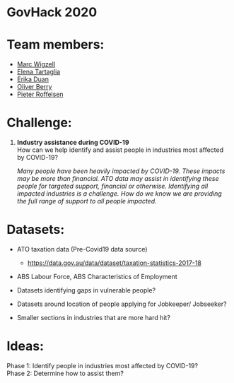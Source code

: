 # GovHack 2020  

# Team members:  
+ [Marc Wigzell](https://github.com/mtwigzell)  
+ [Elena Tartaglia](https://github.com/eigensong)  
+ [Erika Duan](https://github.com/erikaduan)  
+ [Oliver Berry](https://github.com/OllieB123)  
+ [Pieter Roffelsen](https://github.com/piteronio)  


# Challenge:  

1. **Industry assistance during COVID-19**    
   How can we help identify and assist people in industries most affected by COVID-19?  

   *Many people have been heavily impacted by COVID-19. These impacts may be more than financial. ATO data may assist in identifying these people for targeted support, financial or otherwise. Identifying all impacted industries is a challenge. How do we know we are providing the full range of support to all people impacted.* 

# Datasets:  
+ ATO taxation data (Pre-Covid19 data source)  
  + https://data.gov.au/data/dataset/taxation-statistics-2017-18  

+ ABS Labour Force, ABS Characteristics of Employment  

+ Datasets identifying gaps in vulnerable people?  

+ Datasets around location of people applying for Jobkeeper/ Jobseeker?  

+ Smaller sections in industries that are more hard hit?  

# Ideas:  

Phase 1: Identify people in industries most affected by COVID-19?  
Phase 2: Determine how to assist them?  